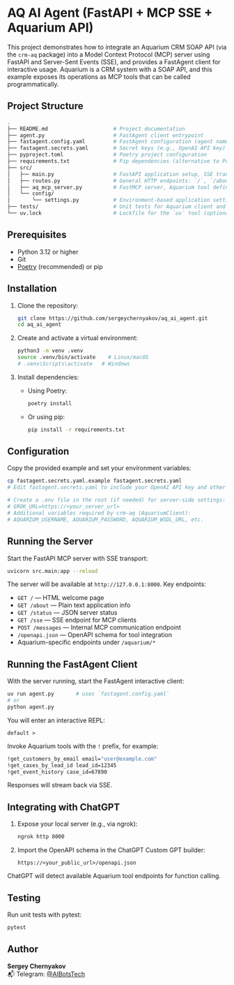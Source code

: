 # AQ AI Agent (FastAPI + MCP SSE + Aquarium API)

This project demonstrates how to integrate an Aquarium CRM SOAP API (via the `crm-aq` package) into a Model Context Protocol (MCP) server using FastAPI and Server-Sent Events (SSE), and provides a FastAgent client for interactive usage. Aquarium is a CRM system with a SOAP API, and this example exposes its operations as MCP tools that can be called programmatically.

## Project Structure

```bash
.
├── README.md                     # Project documentation
├── agent.py                      # FastAgent client entrypoint
├── fastagent.config.yaml         # FastAgent configuration (agent name, servers)
├── fastagent.secrets.yaml        # Secret keys (e.g., OpenAI API key)
├── pyproject.toml                # Poetry project configuration
├── requirements.txt              # Pip dependencies (alternative to Poetry)
├── src/
│   ├── main.py                   # FastAPI application setup, SSE transport mount
│   ├── routes.py                 # General HTTP endpoints: `/`, `/about`, `/status`
│   ├── aq_mcp_server.py          # FastMCP server, Aquarium tool definitions, HTTP wrappers
│   └── config/
│       └── settings.py           # Environment-based application settings
├── tests/                        # Unit tests for Aquarium client and MCP tools
└── uv.lock                       # Lockfile for the `uv` tool (optional)
```

## Prerequisites

- Python 3.12 or higher
- Git
- [Poetry](https://python-poetry.org/) (recommended) or pip

## Installation

1. Clone the repository:

   ```bash
   git clone https://github.com/sergeychernyakov/aq_ai_agent.git
   cd aq_ai_agent
   ```

2. Create and activate a virtual environment:

   ```bash
   python3 -m venv .venv
   source .venv/bin/activate    # Linux/macOS
   # .venv\Scripts\activate   # Windows
   ```

3. Install dependencies:

   - Using Poetry:

     ```bash
     poetry install
     ```

   - Or using pip:

     ```bash
     pip install -r requirements.txt
     ```

## Configuration

Copy the provided example and set your environment variables:

```bash
cp fastagent.secrets.yaml.example fastagent.secrets.yaml
# Edit fastagent.secrets.yaml to include your OpenAI API key and other secrets

# Create a .env file in the root (if needed) for server-side settings:
# GROK_URL=https://<your_server_url>
# Additional variables required by crm-aq (AquariumClient):
# AQUARIUM_USERNAME, AQUARIUM_PASSWORD, AQUARIUM_WSDL_URL, etc.
```

## Running the Server

Start the FastAPI MCP server with SSE transport:

```bash
uvicorn src.main:app --reload
```

The server will be available at `http://127.0.0.1:8000`. Key endpoints:

- `GET /` — HTML welcome page
- `GET /about` — Plain text application info
- `GET /status` — JSON server status
- `GET /sse` — SSE endpoint for MCP clients
- `POST /messages` — Internal MCP communication endpoint
- `/openapi.json` — OpenAPI schema for tool integration
- Aquarium-specific endpoints under `/aquarium/*`

## Running the FastAgent Client

With the server running, start the FastAgent interactive client:

```bash
uv run agent.py       # uses `fastagent.config.yaml`
# or
python agent.py
```

You will enter an interactive REPL:

```
default >
```

Invoke Aquarium tools with the `!` prefix, for example:

```bash
!get_customers_by_email email="user@example.com"
!get_cases_by_lead_id lead_id=12345
!get_event_history case_id=67890
```

Responses will stream back via SSE.

## Integrating with ChatGPT

1. Expose your local server (e.g., via ngrok):

   ```bash
   ngrok http 8000
   ```

2. Import the OpenAPI schema in the ChatGPT Custom GPT builder:

   ```
   https://<your_public_url>/openapi.json
   ```

ChatGPT will detect available Aquarium tool endpoints for function calling.

## Testing

Run unit tests with pytest:

```bash
pytest
```

## Author

**Sergey Chernyakov**  
📬 Telegram: [@AIBotsTech](https://t.me/AIBotsTech)
